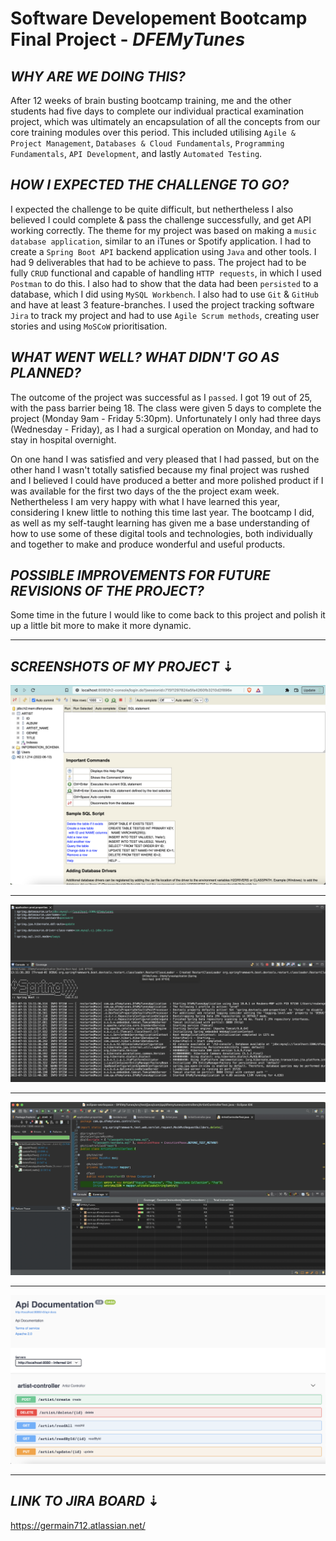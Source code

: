# Software Developement Bootcamp Final Project - _DFEMyTunes_

## _WHY ARE WE DOING THIS?_

After 12 weeks of brain busting bootcamp training, me and the other students had five days to complete our individual practical examination project, which was ultimately an encapsulation of all the concepts from our core training modules over this period. This included utilising `Agile & Project Management`, `Databases & Cloud Fundamentals`, `Programming Fundamentals`, `API Development`, and lastly `Automated Testing`.

## _HOW I EXPECTED THE CHALLENGE TO GO?_

I expected the challenge to be quite difficult, but nethertheless I also believed I could complete & pass the challenge successfully, and get API working correctly. The theme for my project was based on making a `music database application`, similar to an iTunes or Spotify application. I had to create a `Spring Boot API` backend application using `Java` and other tools. I had 9 deliverables that had to be achieve to pass. The project had to be fully `CRUD` functional and capable of handling `HTTP requests`, in which I used `Postman` to do this. I also had to show that the data had been `persisted` to a database, which I did using `MySQL Workbench`. I also had to use `Git` & `GitHub` and have at least 3 feature-branches. I used the project tracking software `Jira` to track my project and had to use `Agile Scrum methods`, creating user stories and using `MoSCoW` prioritisation.

## _WHAT WENT WELL? WHAT DIDN'T GO AS PLANNED?_

The outcome of the project was successful as I `passed`. I got 19 out of 25, with the pass barrier being 18. The class were given 5 days to complete the project (Monday 9am - Friday 5:30pm). Unfortunately I only had three days (Wednesday - Friday), as I had a surgical operation on Monday, and had to stay in hospital overnight.

On one hand I was satisfied and very pleased that I had passed, but on the other hand I wasn't totally satisfied because my final project was rushed and I believed I could have produced a better and more polished product if I was available for the first two days of the the project exam week.
Nethertheless I am very happy with what I have learned this year, considering I knew little to nothing this time last year. The bootcamp I did, as well as my self-taught learning has given me a base understanding of how to use some of these digital tools and technologies, both individually and together to make and produce wonderful and useful products.

## _POSSIBLE IMPROVEMENTS FOR FUTURE REVISIONS OF THE PROJECT?_

Some time in the future I would like to come back to this project and polish it up a little bit more to make it more dynamic.

---

## _SCREENSHOTS OF MY PROJECT_ ⇣

![H2 database connection](Screenshots%20For%20Project/Screenshot%202022-07-15%20Connecting%20To%20H2%20Database.png)

---

![Showing persistance to MySQL database](Screenshots%20For%20Project/Screenshot%202022-07-15%20Eclipse%20Sprin%20Boot%20Test%20Connecting%20To%20MySQL_Persistance.png)

---

![J Unit test - pass](Screenshots%20For%20Project/Screenshot%202022-07-15%20J%20Unit%20Test%20Pass.png)

---

![Swagger API documentantion](Screenshots%20For%20Project/Screenshot%202022-07-15%20Swagger.png)

[def]: Screenshots%20For%20Project/Screenshot%202022-07-15%20Connecting%20To%20H2%20Database.png

---

## _LINK TO JIRA BOARD_ ⇣

https://germain712.atlassian.net/
